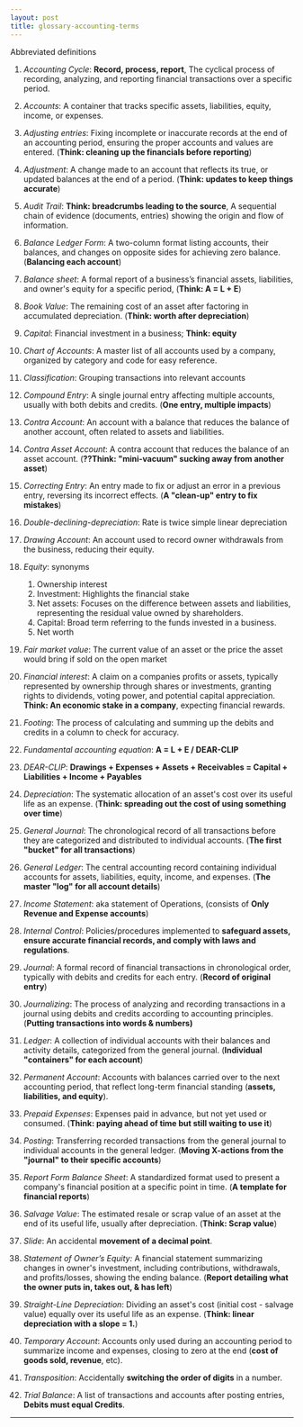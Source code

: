 ```yaml
---
layout: post
title: glossary-accounting-terms
---
```


Abbreviated definitions  

1. *Accounting Cycle*: **Record, process, report**, The cyclical process of recording, analyzing, and reporting financial transactions over a specific period.

1. *Accounts*: A container that tracks specific assets, liabilities, equity, income, or expenses.

2. *Adjusting entries*: Fixing incomplete or inaccurate records at the end of an accounting period, ensuring the proper accounts and values are entered. (**Think: cleaning up the financials before reporting**)

3. *Adjustment*: A change made to an account that reflects its true, or updated balances at the end of a period. (**Think: updates to keep things accurate**)

4. *Audit Trail*: **Think: breadcrumbs leading to the source**, A sequential chain of evidence (documents, entries) showing the origin and flow of information.

5. *Balance Ledger Form*: A two-column format listing accounts, their balances, and changes on opposite sides for achieving zero balance. (**Balancing each account**)

6. *Balance sheet*: A formal report of a business’s financial assets, liabilities, and owner's equity for a specific period, (**Think: A = L + E**)

7. *Book Value*: The remaining cost of an asset after factoring in accumulated depreciation. (**Think: worth after depreciation**)

8.  *Capital*: Financial investment in a business; **Think: equity**

9.  *Chart of Accounts*: A master list of all accounts used by a company, organized by category and code for easy reference.

10. *Classification*: Grouping transactions into relevant accounts

11. *Compound Entry*: A single journal entry affecting multiple accounts, usually with both debits and credits. (**One entry, multiple impacts**)

12. *Contra Account*: An account with a balance that reduces the balance of another account, often related to assets and liabilities.

13. *Contra Asset Account*: A contra account that reduces the balance of an asset account. (**??Think: "mini-vacuum" sucking away from another asset**)

14. *Correcting Entry*: An entry made to fix or adjust an error in a previous entry, reversing its incorrect effects. (**A "clean-up" entry to fix mistakes**)

15. *Double-declining-depreciation*: Rate is twice simple linear depreciation

16. *Drawing Account*: An account used to record owner withdrawals from the business, reducing their equity.

17. *Equity*: synonyms
    1.  Ownership interest
    2.  Investment: Highlights the financial stake
    3.  Net assets: Focuses on the difference between assets and liabilities, representing the residual value owned by shareholders.
    4.  Capital: Broad term referring to the funds invested in a business.
    5.  Net worth

18. *Fair market value*: The current value of an asset or the price the asset would bring if sold on the open market
   
19. *Financial interest*: A claim on a companies profits or assets, typically represented by ownership through shares or investments, granting rights to dividends, voting power, and potential capital appreciation. **Think: An economic stake in a company**, expecting financial rewards.

20. *Footing*: The process of calculating and summing up the debits and credits in a column to check for accuracy.

21. *Fundamental accounting equation*: **A = L + E / DEAR-CLIP**

22. *DEAR-CLIP*: **Drawings + Expenses + Assets + Receivables = Capital + Liabilities + Income + Payables**

23. *Depreciation*: The systematic allocation of an asset's cost over its useful life as an expense. (**Think: spreading out the cost of using something over time**)

24. *General Journal*: The chronological record of all transactions before they are categorized and distributed to individual accounts. (**The first "bucket" for all transactions**)

25. *General Ledger*: The central accounting record containing individual accounts for assets, liabilities, equity, income, and expenses. (**The master "log" for all account details**)

26. *Income Statement*: aka statement of Operations, (consists of **Only Revenue and Expense accounts**)

27. *Internal Control*: Policies/procedures implemented to **safeguard assets, ensure accurate financial records, and comply with laws and regulations**.
   
28. *Journal*: A formal record of financial transactions in chronological order, typically with debits and credits for each entry. (**Record of original entry**)

29. *Journalizing*: The process of analyzing and recording transactions in a journal using debits and credits according to accounting principles. (**Putting transactions into words & numbers)**

30. *Ledger*: A collection of individual accounts with their balances and activity details, categorized from the general journal. (**Individual "containers" for each account**)

31. *Permanent Account*: Accounts with balances carried over to the next accounting period, that reflect long-term financial standing (**assets, liabilities, and equity**).

32. *Prepaid Expenses*: Expenses paid in advance, but not yet used or consumed. (**Think: paying ahead of time but still waiting to use it**)

33. *Posting*: Transferring recorded transactions from the general journal to individual accounts in the general ledger. (**Moving X-actions from the "journal" to their specific accounts**)

34. *Report Form Balance Sheet*: A standardized format used to present a company's financial position at a specific point in time. (**A template for financial reports**)

35. *Salvage Value*: The estimated resale or scrap value of an asset at the end of its useful life, usually after depreciation. (**Think: Scrap value**)

36. *Slide*: An accidental **movement of a decimal point**.

37. *Statement of Owner’s Equity:* A financial statement summarizing changes in owner's investment, including contributions, withdrawals, and profits/losses, showing the ending balance. (**Report detailing what the owner puts in, takes out, & has left**)

38. *Straight-Line Depreciation*: Dividing an asset's cost (initial cost - salvage value) equally over its useful life as an expense. (**Think: linear depreciation with a slope = 1.**)

39. *Temporary Account*: Accounts only used during an accounting period to summarize income and expenses, closing to zero at the end (**cost of goods sold, revenue**, etc). 

40. *Transposition*: Accidentally **switching the order of digits** in a number.

41. *Trial Balance*: A list of transactions and accounts after posting entries, **Debits must equal Credits**. 

---
